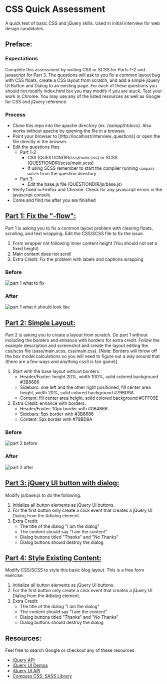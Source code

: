 CSS Quick Assessment
=============
A quick test of basic CSS and jQuery skills.  Used in initial interview for web design candidates.

Preface:
-------------------------------

### Expectations
Complete this assessment by writing CSS or SCSS for Parts 1-2 and javascript for Part 3.  The questions will ask to you fix a common layout bug with CSS floats, create a CSS layout from scratch, and add a simple jQuery UI Button and Dialog to an existing page.  For each of these questions you should not modify index.html but you may modify if you are stuck.  Test your work in Chrome.  You may use any of the listed resources as well as Google for CSS and jQuery reference.

### Process
- Clone this repo into the apache directory (ex. /xampp/htdocs).  Also works without apache by opening the file in a browser.
- Point your browser to [http://localhost/interview_questions] or open the file directly in the browser.
- Edit the questions files
    - Part 1-2
        - CSS (QUESTIONDIR/css/main.css) or SCSS (QUESTIONDIR/scss/main.scss)
        - If using SCSS remember to start the compiler running `compass watch` from the question directory
    - Part 3
        - Edit the base.js file (QUESTIONDIR/js/base.js)
- Verify fixed in Firefox and Chrome.  Check for any javascript errors in the javascript console.
- Come and find me after you are finished


[Part 1: Fix the "-flow":](http://localhost/interview_questions/1-fixlayout)
-------------------------------
Part 1 is asking you to fix a common layout problem with clearing floats, scrolling, and text wrapping.  Edit the CSS/SCSS file to fix the issue.

1. Form wrapper not following inner content height (You should not set a fixed height)
2. Main content does not scroll
3. Extra Credit: Fix the problem with labels and captions wrapping

### Before
![part 1 what to fix](https://raw.github.com/markyoung/interview_questions/master/readme-images/1-1.png)
### After
![part 1 what it should look like](https://raw.github.com/markyoung/interview_questions/master/readme-images/1-2.png)

[Part 2: Simple Layout:](http://localhost/interview_questions/2-simplelayout)
-------------------------------
Part 2 is asking you to create a layout from scratch.  Do part 1 without including the borders and enhance with borders for extra credit.  Follow the example description and screenshot and create the layout editing the css/scss file (sass/main.scss, css/main.css).  [Note: Borders will throw off the box model calculations so you will need to figure out a way around that (there are a few ways and anything css3 is fair game)].


1. Start with the base layout without borders.
    - Header/Footer: height 20%, width 100%, solid colored background #3B8686
    - Sidebars: one left and the other right positioned, fill center area height, width 20%, solid colored background #79BD9A
    - Content: fill center area height, solid colored background #CFF09E
2. Extra Credit: enhance with borders.
    - Header/Footer: 10px border with #0B486B
    - Sidebars: 5px border with #3B8686
    - Content: 5px border with #79BD9A

### Before
![part 2 before](https://raw.github.com/markyoung/interview_questions/master/readme-images/2-1.png)
### After
![part 2 after](https://raw.github.com/markyoung/interview_questions/master/readme-images/2-2.png)

[Part 3: jQuery UI button with dialog:](http://localhost/interview_questions/3-jquerybuttondialog)
-------------------------------
Modify js/base.js to do the following.

1. Initialize all button elements as jQuery UI buttons.
2. For the first button only create a click event that creates a jQuery UI Dialog from the #dialog element.
3. Extra Credit:
    - The title of the dialog "I am the dialog"
    - The content should say "I am the content"
    - Dialog buttons titled "Thanks" and "No Thanks"
    - Dialog buttons should destroy the dialog

[Part 4: Style Existing Content:](http://localhost/interview_questions/3-style-existing-content)
-------------------------------
Modify CSS/SCSS to style this basic blog layout.  This is a free form exercise.

1. Initialize all button elements as jQuery UI buttons.
2. For the first button only create a click event that creates a jQuery UI Dialog from the #dialog element.
3. Extra Credit:
    - The title of the dialog "I am the dialog"
    - The content should say "I am the content"
    - Dialog buttons titled "Thanks" and "No Thanks"
    - Dialog buttons should destroy the dialog


Resources:
-------------------------------
Feel free to search Google or checkout any of these resources.
- [jQuery API](http://api.jquery.com/)
- [jQuery UI Demos](http://jqueryui.com/demos/)
- [jQuery UI API](http://api.jqueryui.com/)
- [Compass CSS: SASS Library](http://compass-style.org/reference/compass/)
